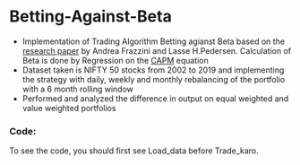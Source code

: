 # Betting-Against-Beta
- Implementation of Trading Algorithm Betting agianst Beta based on the [research paper](http://pages.stern.nyu.edu/~lpederse/papers/BettingAgainstBeta.pdf) by Andrea Frazzini and Lasse H.Pedersen. Calculation of Beta is done by Regression on the [CAPM](https://www.m1finance.com/articles-2/capm-capital-asset-pricing-model/) equation
- Dataset taken is NIFTY 50 stocks from 2002 to 2019 and implementing the strategy with daily, weekly and monthly rebalancing of the portfolio with a 6 month rolling window
- Performed and analyzed the difference in output on equal weighted and value weighted portfolios

### Code:
To see the code, you should first see Load_data before Trade_karo.
